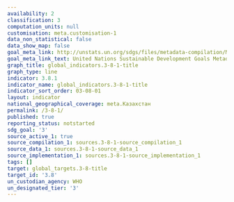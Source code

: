 ```yaml
---
availability: 2
classification: 3
computation_units: null
customisation: meta.customisation-1
data_non_statistical: false
data_show_map: false
goal_meta_link: http://unstats.un.org/sdgs/files/metadata-compilation/Metadata-Goal-3.pdf
goal_meta_link_text: United Nations Sustainable Development Goals Metadata (pdf 865kB)
graph_title: global_indicators.3-8-1-title
graph_type: line
indicator: 3.8.1
indicator_name: global_indicators.3-8-1-title
indicator_sort_order: 03-08-01
layout: indicator
national_geographical_coverage: meta.Казахстан
permalink: /3-8-1/
published: true
reporting_status: notstarted
sdg_goal: '3'
source_active_1: true
source_compilation_1: sources.3-8-1-source_compilation_1
source_data_1: sources.3-8-1-source_data_1
source_implementation_1: sources.3-8-1-source_implementation_1
tags: []
target: global_targets.3-8-title
target_id: '3.8'
un_custodian_agency: WHO
un_designated_tier: '3'
---
```

